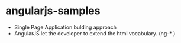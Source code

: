 # angularjs-samples

* Single Page Application bulding approach
* AngularJS let the developer to extend the html vocabulary. (ng-* )
